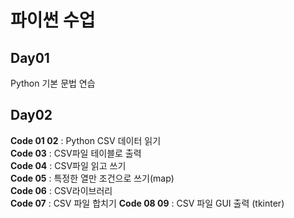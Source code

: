 # 파이썬 수업

## Day01

Python 기본 문법 연습

## Day02

__Code 01 02__ : Python CSV 데이터 읽기  
__Code 03__ : CSV파일 테이블로 출력  
**Code 04** : CSV파일 읽고 쓰기  
**Code 05** : 특정한 열만 조건으로 쓰기(map)  
**Code 06** : CSV라이브러리  
**Code 07** : CSV 파일 합치기
**Code 08 09** : CSV 파일 GUI 출력 (tkinter)
